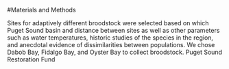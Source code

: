 #Materials and Methods

Sites for adaptively different broodstock were selected based on which Puget Sound basin and distance between sites as well as other parameters such as water temperatures, historic studies of the species in the region, and anecdotal evidence of dissimilarities between populations. We chose Dabob Bay, Fidalgo Bay, and Oyster Bay to collect broodstock. Puget Sound Restoration Fund 